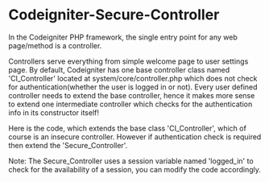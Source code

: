 Codeigniter-Secure-Controller
=============================

In the Codeigniter PHP framework, the single entry point for any web page/method is a controller.

Controllers serve everything from simple welcome page to user settings page.
By default, Codeigniter has one base controller class named 'CI_Controller' located at system/core/controller.php which 
does not check for authentication(whether the user is logged in or not). Every user defined controller needs to extend 
the base controller, hence it makes more sense to extend one intermediate controller which checks for the authentication 
info in its constructor itself!

Here is the code, which extends the base class 'CI_Controller', which of course is an insecure controller. However if 
authentication check is required then extend the 'Secure_Controller'.

Note:
The Secure_Controller uses a session variable named 'logged_in' to check for the availability of a session, you can modify the code
accordingly.
